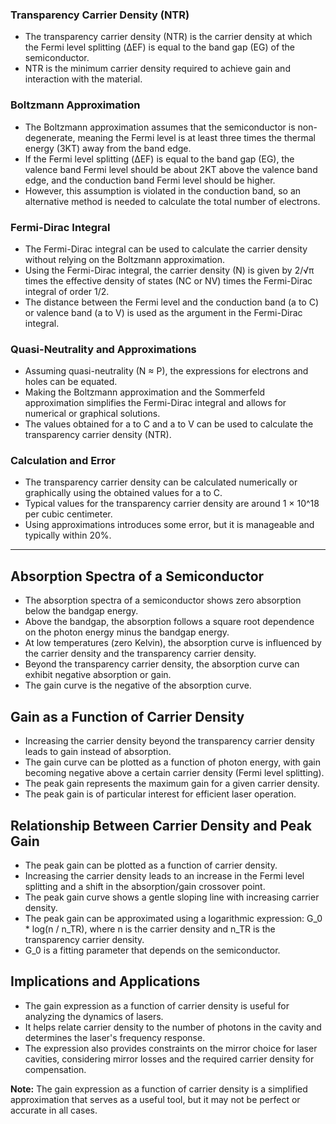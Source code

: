 ### Transparency Carrier Density (NTR)

- The transparency carrier density (NTR) is the carrier density at which the Fermi level splitting (ΔEF) is equal to the band gap (EG) of the semiconductor.
- NTR is the minimum carrier density required to achieve gain and interaction with the material.

### Boltzmann Approximation

- The Boltzmann approximation assumes that the semiconductor is non-degenerate, meaning the Fermi level is at least three times the thermal energy (3KT) away from the band edge.
- If the Fermi level splitting (ΔEF) is equal to the band gap (EG), the valence band Fermi level should be about 2KT above the valence band edge, and the conduction band Fermi level should be higher.
- However, this assumption is violated in the conduction band, so an alternative method is needed to calculate the total number of electrons.

### Fermi-Dirac Integral

- The Fermi-Dirac integral can be used to calculate the carrier density without relying on the Boltzmann approximation.
- Using the Fermi-Dirac integral, the carrier density (N) is given by 2/√π times the effective density of states (NC or NV) times the Fermi-Dirac integral of order 1/2.
- The distance between the Fermi level and the conduction band (a to C) or valence band (a to V) is used as the argument in the Fermi-Dirac integral.

### Quasi-Neutrality and Approximations

- Assuming quasi-neutrality (N ≈ P), the expressions for electrons and holes can be equated.
- Making the Boltzmann approximation and the Sommerfeld approximation simplifies the Fermi-Dirac integral and allows for numerical or graphical solutions.
- The values obtained for a to C and a to V can be used to calculate the transparency carrier density (NTR).

### Calculation and Error

- The transparency carrier density can be calculated numerically or graphically using the obtained values for a to C.
- Typical values for the transparency carrier density are around 1 × 10^18 per cubic centimeter.
- Using approximations introduces some error, but it is manageable and typically within 20%.

---

## Absorption Spectra of a Semiconductor

- The absorption spectra of a semiconductor shows zero absorption below the bandgap energy.
- Above the bandgap, the absorption follows a square root dependence on the photon energy minus the bandgap energy.
- At low temperatures (zero Kelvin), the absorption curve is influenced by the carrier density and the transparency carrier density.
- Beyond the transparency carrier density, the absorption curve can exhibit negative absorption or gain.
- The gain curve is the negative of the absorption curve.

## Gain as a Function of Carrier Density

- Increasing the carrier density beyond the transparency carrier density leads to gain instead of absorption.
- The gain curve can be plotted as a function of photon energy, with gain becoming negative above a certain carrier density (Fermi level splitting).
- The peak gain represents the maximum gain for a given carrier density.
- The peak gain is of particular interest for efficient laser operation.

## Relationship Between Carrier Density and Peak Gain

- The peak gain can be plotted as a function of carrier density.
- Increasing the carrier density leads to an increase in the Fermi level splitting and a shift in the absorption/gain crossover point.
- The peak gain curve shows a gentle sloping line with increasing carrier density.
- The peak gain can be approximated using a logarithmic expression: G_0 * log(n / n_TR), where n is the carrier density and n_TR is the transparency carrier density.
- G_0 is a fitting parameter that depends on the semiconductor.

## Implications and Applications

- The gain expression as a function of carrier density is useful for analyzing the dynamics of lasers.
- It helps relate carrier density to the number of photons in the cavity and determines the laser's frequency response.
- The expression also provides constraints on the mirror choice for laser cavities, considering mirror losses and the required carrier density for compensation.

**Note:** The gain expression as a function of carrier density is a simplified approximation that serves as a useful tool, but it may not be perfect or accurate in all cases.